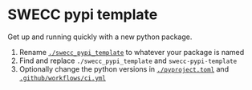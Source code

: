 # SWECC pypi template

Get up and running quickly with a new python package.

1. Rename [`./swecc_pypi_template`](./swecc_pypi_template) to whatever your package is named
2. Find and replace `./swecc_pypi_template` and `swecc-pypi-template`
3. Optionally change the python versions in [`./pyproject.toml`](./pyproject.toml) and [`.github/workflows/ci.yml`](.github/workflows/ci.yml)